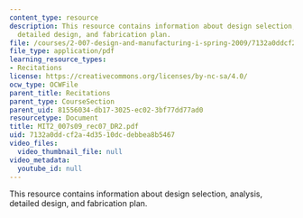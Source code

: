 ```yaml
---
content_type: resource
description: This resource contains information about design selection, analysis,
  detailed design, and fabrication plan.
file: /courses/2-007-design-and-manufacturing-i-spring-2009/7132a0ddcf2a4d3510dcdebbea8b5467_MIT2_007s09_rec07_DR2.pdf
file_type: application/pdf
learning_resource_types:
- Recitations
license: https://creativecommons.org/licenses/by-nc-sa/4.0/
ocw_type: OCWFile
parent_title: Recitations
parent_type: CourseSection
parent_uid: 81556034-db17-3025-ec02-3bf77dd77ad0
resourcetype: Document
title: MIT2_007s09_rec07_DR2.pdf
uid: 7132a0dd-cf2a-4d35-10dc-debbea8b5467
video_files:
  video_thumbnail_file: null
video_metadata:
  youtube_id: null
---
```

This resource contains information about design selection, analysis, detailed design, and fabrication plan.